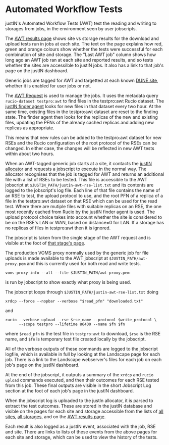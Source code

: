 # Automated Workflow Tests

justIN's Automated Workflow Tests (AWT) test the reading and writing to 
storages from jobs, in the environment seen by user jobscripts. 

The 
[AWT results page](https://justin.dune.hep.ac.uk/dashboard/?method=awt-results)
shows site vs storage results for the download and upload tests run in jobs
at each site. The text on the page explains how red, green and orange
colours show whether the tests were successful for each combination of site
and storage. The "Last AWT job" column shows how long ago an AWT job ran
at each site and reported results, and so tests whether the sites are
accessilble to justIN jobs. It also has a link to that job's page on the 
justIN dashboard.

Generic jobs are tagged for AWT and targetted at each known 
[DUNE site](https://justin.dune.hep.ac.uk/dashboard/?method=list-sites),
whether it is enabled for user jobs or not.

The 
[AWT Request](https://justin.dune.hep.ac.uk/dashboard/?method=show-request&request_id=1)
is used to manage the jobs. It uses the metadata query
`rucio-dataset testpro:awt` to find files in the testpro:awt Rucio dataset. 
The [justIN finder agent](/docs/agents.finder.md) looks for new files in
that dataset every two hour. At the same time, existing files in the 
testpro:awt dataset are reset to the finding state. The finder agent then
looks for the replicas of the new and existing files, updating the PFNs
of the already cached replicas and adding new replicas as appropriate.

This means that new rules can be added to the testpro:awt dataset for new
RSEs and the Rucio configuration of the root protocol of the RSEs can be 
changed. In either case, the changes will be reflected in new AWT tests
within about two hours.

When an AWT-tagged generic job starts at a site, it contacts the 
[justIN allocator](/docs/services.allocator.md) and requests a jobscript
to execute in the normal way. The allocator recognises that the job is
tagged for AWT and returns an additional file with a list of RSEs to be
tested. This file is accessible to the AWT
jobscript at `$JUSTIN_PATH/justin-awt-rse-list.txt` and its contents are
logged to the jobscript's log file. Each line of that file contains the name
of an RSE to test, the upload protocol to use, and the root PFN of a replica
of a file in the testpro:awt dataset on that RSE which can be used for the
read test. Where there are mutiple files with suitable replicas on an RSE,
the one most recently cached from Rucio by the justIN finder agent is used. 
The upload protocol choice takes into account whether the site is considered
to be on the RSE's LAN or WAN, based on distance=0 for LAN. If a storage has
no replicas of files in testpro:awt then it is ignored.

The jobscript is taken from the single stage of the AWT request and is 
visible at the foot of 
[that stage's page](https://justin.dune.hep.ac.uk/dashboard/?method=show-stage&request_id=1&stage_id=1).

The production VOMS proxy normally used by the generic job for file uploads
is made available to the AWT jobscript at `$JUSTIN_PATH/awt-proxy.pem` and
this is currently used for both read and write tests. 

    voms-proxy-info --all --file $JUSTIN_PATH/awt-proxy.pem

is run by jobscript to show exactly what proxy is being used.

The jobscript loops through `$JUSTIN_PATH/justin-awt-rse-list.txt` doing

    xrdcp --force --nopbar --verbose "$read_pfn" "downloaded.txt"

and 

    rucio --verbose upload --rse $rse_name --protocol $write_protocol \
          --scope testpro --lifetime 86400 --name $fn $fn

where `$read_pfn` is the test file in `testpro:awt` to download, `$rse` is
the RSE name, and `$fn` is temporary test file created locally by the 
jobscript.

All of the verbose outputs of these commands are logged to the jobscript
logfile, which is available in full by looking at the Landscape page for
each job. There is a link to the Landscape webserver's files for each job
on each job's page on the justIN dashboard.

At the end of the jobscript, it outputs a summary of the `xrdcp` and 
`rucio upload` commands executed, and then their outcomes for each RSE
tested from this job. These final outputs are visible in the short Jobscript
Log section at the foot of each job's page in the justIN dashboard.

When the jobscript log is uploaded to the justIn allocator, it is parsed to
extract the test outcomes. These are stored in the justIN database and
visible on the pages for each site and storage accessible from the lists
of [all sites](https://justin.dune.hep.ac.uk/dashboard/?method=list-sites),
[all storages](https://justin.dune.hep.ac.uk/dashboard/?method=list-storages),
and on the 
[AWT results page](https://justin.dune.hep.ac.uk/dashboard/?method=awt-results).

Each result is also logged as a justIN event, associated with the job, RSE
and site. There are links to lists of these events from the above pages for
each site and storage, which can be used to view the history of the tests.

